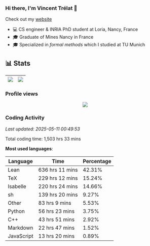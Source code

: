### Hi there, I'm Vincent Trélat 👋

Check out my [website](https://vtrelat.github.io)

-   💻 CS engineer & INRIA PhD student at Loria, Nancy, France
-   🎓 Graduate of Mines Nancy in France
-   🎓 Specialized in _formal methods_ which I studied at TU Munich

## 📊 **Stats**

| <img align="center" src="https://readme-stats.clckblog.space/api?username=VTrelat&show_icons=true&include_all_commits=true&theme=tokyonight&hide_border=true" /> | <img align="center" src="https://readme-stats.clckblog.space/api/top-langs/?username=VTrelat&layout=compact&theme=tokyonight&hide_border=true" /> |
| ---------------------------------------------------------------------------------------------------------------------------------------------------------------- | ------------------------------------------------------------------------------------------------------------------------------------------------- |

### Profile views

<p align="center">
 <img src="https://profile-counter.glitch.me/VTrelat/count.svg" />
</p>

<!--automations-->
### Coding Activity
_Last updated: 2025-05-11 00:49:53_

Total coding time: 1,503 hrs 33 mins

**Most used languages**:

| Language | Time | Percentage |
| ------------- | ------------- | ------------- |
| Lean | 636 hrs 11 mins | 42.31% |
| TeX | 229 hrs 12 mins | 15.24% |
| Isabelle | 220 hrs 24 mins | 14.66% |
| sh | 139 hrs 20 mins | 9.27% |
| Other | 83 hrs 9 mins | 5.53% |
| Python | 56 hrs 23 mins | 3.75% |
| C++ | 43 hrs 51 mins | 2.92% |
| Markdown | 22 hrs 47 mins | 1.52% |
| JavaScript | 13 hrs 20 mins | 0.89% |

